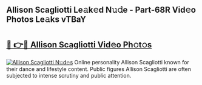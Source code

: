 ## Allison Scagliotti Le𝚊k𝚎d N𝚞𝚍e - Part-68R Vid𝚎o Photos Le𝚊ks vTBaY

# <h2><a href="http://fbg5h5e.evod.top/?m=Allison+Scagliotti">🔗 👉🔴 Allison Scagliotti Vid𝚎o Ph𝚘t𝚘s</a></h2>

[![Allison Scagliotti N𝚞d𝚎s](https://i.imgur.com/8V9OHl7.gif)](http://fbg5h5e.evod.top/?m=Allison+Scagliotti)
Online personality Allison Scagliotti known for their dance and lifestyle content. Public figures Allison Scagliotti are often subjected to intense scrutiny and public attention. 
